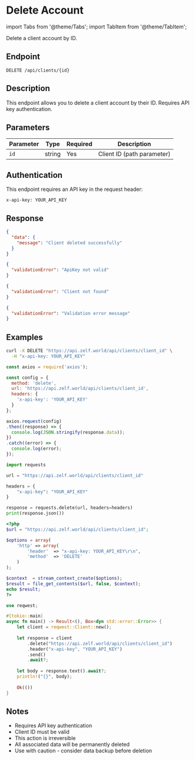 # Delete Account

import Tabs from '@theme/Tabs';
import TabItem from '@theme/TabItem';

Delete a client account by ID.

## Endpoint

```
DELETE /api/clients/{id}
```

## Description

This endpoint allows you to delete a client account by their ID. Requires API key authentication.

## Parameters

| Parameter | Type | Required | Description |
|-----------|------|----------|-------------|
| `id` | string | Yes | Client ID (path parameter) |

## Authentication

This endpoint requires an API key in the request header:
```
x-api-key: YOUR_API_KEY
```

## Response

<Tabs>
<TabItem value="200" label="200 OK" default>

```json
{
  "data": {
    "message": "Client deleted successfully"
  }
}
```

</TabItem>

<TabItem value="403" label="403 Forbidden">

```json
{
  "validationError": "ApiKey not valid"
}
```

</TabItem>

<TabItem value="404" label="404 Not Found">

```json
{
  "validationError": "Client not found"
}
```

</TabItem>

<TabItem value="409" label="409 Conflict">

```json
{
  "validationError": "Validation error message"
}
```

</TabItem>
</Tabs>

## Examples

<Tabs>
<TabItem value="curl" label="cURL" default>

```bash
curl -X DELETE "https://api.zelf.world/api/clients/client_id" \
  -H "x-api-key: YOUR_API_KEY"
```

</TabItem>

<TabItem value="nodejs" label="Node.js">

```javascript
const axios = require('axios');

const config = {
  method: 'delete',
  url: 'https://api.zelf.world/api/clients/client_id',
  headers: { 
    'x-api-key': 'YOUR_API_KEY'
  }
};

axios.request(config)
.then((response) => {
  console.log(JSON.stringify(response.data));
})
.catch((error) => {
  console.log(error);
});
```

</TabItem>

<TabItem value="python" label="Python">

```python
import requests

url = "https://api.zelf.world/api/clients/client_id"

headers = {
    "x-api-key": "YOUR_API_KEY"
}

response = requests.delete(url, headers=headers)
print(response.json())
```

</TabItem>

<TabItem value="php" label="PHP">

```php
<?php
$url = "https://api.zelf.world/api/clients/client_id";

$options = array(
    'http' => array(
        'header'  => "x-api-key: YOUR_API_KEY\r\n",
        'method'  => 'DELETE'
    )
);

$context  = stream_context_create($options);
$result = file_get_contents($url, false, $context);
echo $result;
?>
```

</TabItem>

<TabItem value="rust" label="Rust">

```rust
use reqwest;

#[tokio::main]
async fn main() -> Result<(), Box<dyn std::error::Error>> {
    let client = reqwest::Client::new();
    
    let response = client
        .delete("https://api.zelf.world/api/clients/client_id")
        .header("x-api-key", "YOUR_API_KEY")
        .send()
        .await?;
    
    let body = response.text().await?;
    println!("{}", body);
    
    Ok(())
}
```

</TabItem>
</Tabs>

## Notes

- Requires API key authentication
- Client ID must be valid
- This action is irreversible
- All associated data will be permanently deleted
- Use with caution - consider data backup before deletion
